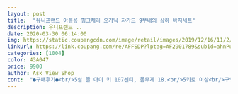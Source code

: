 ```yaml
---
layout: post 
title:  "유니프랜드 아동용 핑크체리 오가닉 쟈가드 9부내의 상하 바지세트" 
description: 유니프랜드 ..
date: 2020-03-30 06:14:00 
img: https://static.coupangcdn.com/image/retail/images/2019/12/16/11/2/4b4c106c-b780-4fd3-881e-575ef8a2c0ff.jpg 
linkUrl: https://link.coupang.com/re/AFFSDP?lptag=AF2901789&subid=ahnPublicAsk&pageKey=1093659435&itemId=2050476479&vendorItemId=70049797560&traceid=V0-113-bad5c9eebc4ec565 
categories: [1004] 
color: 43A047 
price: 9900 
author: Ask View Shop 
cont:  "●구매후기●<br/>5살 딸 아이 키 107센티, 몸무게 18.<br/>5키로 이상<br/>구입가격: ₩9,900<br/>그래도 시보리 있어서 120 사길 잘한거 같아요~<br/>또 열이 많고 땀도 많은 아이라 얇은 옷으로<br/>또래보다 큰 아이라 매번 넉넉하게 옷을 사는 편이에요~~<br/>무늬도 너무 요란 화려한건 별루인데<br/>부들부들하고 디자인도 예뻐요<br/>샀어요~~ 원래 외출복은 120이 딱 맞는데<br/>얇아서 엉덩이 팬티가 비치긴 하지만<br/>이건 내의라 길이가 좀 길어요~<br/>잘때 입을거라 괜찮아요~~<br/>적당해요~~^^<br/>주로 입혀주는데, 얇은 긴팔 내의가 집에 없어<br/>초4  여자아이 키 137 에게 조금 커요<br/>피부가 예민해서 민감한 편인데요, 세탁전에 입어보더니 부드럽다고 해서 세탁후 입혔어요.<br/> 역시 부드럽고 예쁘고 간절기에 딱 좋네요!!<br/>5살 딸 아이 키 107센티, 몸무게 18.<br/>5키로 이상<br/>구입가격: ₩9,900<br/>그래도 시보리 있어서 120 사길 잘한거 같아요~<br/>또 열이 많고 땀도 많은 아이라 얇은 옷으로<br/>또래보다 큰 아이라 매번 넉넉하게 옷을 사는 편이에요~~<br/>무늬도 너무 요란 화려한건 별루인데<br/>부들부들하고 디자인도 예뻐요<br/>샀어요~~ 원래 외출복은 120이 딱 맞는데<br/>얇아서 엉덩이 팬티가 비치긴 하지만<br/>이건 내의라 길이가 좀 길어요~<br/>잘때 입을거라 괜찮아요~~<br/>적당해요~~^^<br/>주로 입혀주는데, 얇은 긴팔 내의가 집에 없어<br/>초4  여자아이 키 137 에게 조금 커요<br/>피부가 예민해서 민감한 편인데요, 세탁전에 입어보더니 부드럽다고 해서 세탁후 입혔어요.<br/> 역시 부드럽고 예쁘고 간절기에 딱 좋네요!!<br/>" 
---
```

